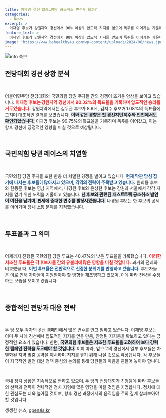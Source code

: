 ```yaml
---
title: 이재명 경선 압승…여당 공소취소 변수가 될까?
categories:
  - News
excerpt: >
  이재명 후보가 강원지역 경선에서 90% 이상의 압도적 지지를 얻으며 독주를 이어가는 가운데, 국민의힘은 당권 레이스의 막바지 진통을 겪고 있습니다. 후보 간의 공방과 끝이 보이지 않는 변수들이 긴박감을 더하고 있습니다. 클릭해 더 자세한 이야기를 확인하세요!
feature_text: >
  이재명 후보가 강원지역 경선에서 90% 이상의 압도적 지지를 얻으며 독주를 이어가는 가운데, 국민의힘은 당권 레이스의 막바지 진통을 겪고 있습니다. 후보 간의 공방과 끝이 보이지 않는 변수들이 긴박감을 더하고 있습니다. 클릭해 더 자세한 이야기를 확인하세요!
image: 'https://www.behealthy4u.com/wp-content/uploads/2024/06/news.jpg'
---
```


<p><img src="https://www.behealthy4u.com/wp-content/uploads/2024/06/news.jpg" alt="info 속보" /></p>

<h2 data-ke-size="size26">전당대회 경선 상황 분석</h2>

<p data-ke-size="size16">&nbsp;</p>

<p>더불어민주당 전당대회와 국민의힘 당권 주자들 간의 경쟁이 뜨거운 양상을 보이고 있습니다. <b><span style="color: #ee2323;">이재명 후보는 강원지역 경선에서 90.02%의 득표율을 기록하며 압도적인 승리를 거두었습니다.</span></b> 강원지역에서는 김두관 후보가 8.9%, 김지수 후보가 1.08%의 득표율에 그치며 대조적인 결과를 보였습니다. 
<b><span style="background-color: #21538527;">이와 같은 경향은 첫 경선지인 제주와 인천에서도 확인되었습니다.</span></b> 이재명 후보는 90.75%의 득표율을 기록하며 독주를 이어갔고, 이는 향후 경선에 긍정적인 영향을 미칠 것으로 예상됩니다. </p>

<p data-ke-size="size16">&nbsp;</p>

<h2 data-ke-size="size26">국민의힘 당권 레이스의 치열함</h2>

<p data-ke-size="size16">&nbsp;</p>

<p>국민의힘 당권 주자들 또한 한층 더 치열한 경쟁을 벌이고 있습니다. <b><span style="color: #1a5490;">현재 막판 당심 잡기에 나서는 후보들이 많아지고 있으며, 각각의 전략이 주목받고 있습니다.</span></b> 원희룡 후보와 한동훈 후보는 영남 지역에서, 나경원 후보와 윤상현 후보는 강원과 서울에서 각각 지지를 얻기 위한 노력을 기울이고 있습니다. 
<b><span style="background-color: #21538527;">한 후보와 관련된 패스트트랙 공소취소 발언이 여진을 남기며, 판세에 중대한 변수를 발생시켰습니다.</span></b> 나경원 후보는 한 후보의 공세를 이어가며 당내 소통 문제를 지적했습니다. </p>

<p data-ke-size="size16">&nbsp;</p>

<h2 data-ke-size="size26">투표율과 그 의미</h2>

<p data-ke-size="size16">&nbsp;</p>

<p>어제까지 진행된 국민의힘 당원 투표는 40.47%의 낮은 투표율을 기록했습니다. <b><span style="color: #ee2323;">이러한 저조한 투표율은 각 후보자들 간의 유불리에 많은 영향을 미칠 것입니다.</span></b> 과거의 전례와 비교했을 때, <b><span style="color: #1a5490;">이번 투표율은 전반적으로 신중한 분위기를 반영하고 있습니다.</span></b> 
후보자들은 이로 인해 자아들이 지원받아야 할 방향을 재조명하고 있으며, 이에 따라 전략을 수정하는 모습을 보이고 있습니다. </p>

<p data-ke-size="size16">&nbsp;</p>

<h2 data-ke-size="size26">종합적인 전망과 대응 전략</h2>

<p data-ke-size="size16">&nbsp;</p>

<p>두 당 모두 각자의 경선 캠페인에서 많은 변수를 안고 임하고 있습니다. 이재명 후보는 이미 두 차례 경선에서 압도적인 지지를 얻은 만큼, 안정된 지지층을 확보하고 있다는 긍정적인 요소가 있습니다. 한편, <b><span style="background-color: #21538527;">국민의힘 후보들은 저조한 투표율을 고려하여 보다 강력한 캠페인 전략을 도모해야 할 것입니다.</span></b> 
이에 따라, 앞으로의 경선에서 일부 후보들은 차별화된 지역 맞춤 공약을 제시하며 지지를 얻기 위해 나설 것으로 예상됩니다. 각 후보들이 자극적인 발언 대신 정책 중심의 논의를 통해 당원들의 마음을 흔들어 놓아야 합니다. </p>

<p data-ke-size="size16">&nbsp;</p>

<p>국내 정치 상황은 지속적으로 변하고 있으며, 두 당의 전당대회가 진행됨에 따라 후보들의 선택과 전략이 전체적인 정치 지형에 많은 영향을 미칠 것임은 자명합니다. 정치에 대한 관심도는 더욱 높아질 것이며, 향후 경선 과정에서의 움직임을 주의 깊게 살펴보아야 할 것입니다.</p>
생생한 뉴스, <a href="https://opensis.kr" rel="dofollow">opensis.kr</a>


